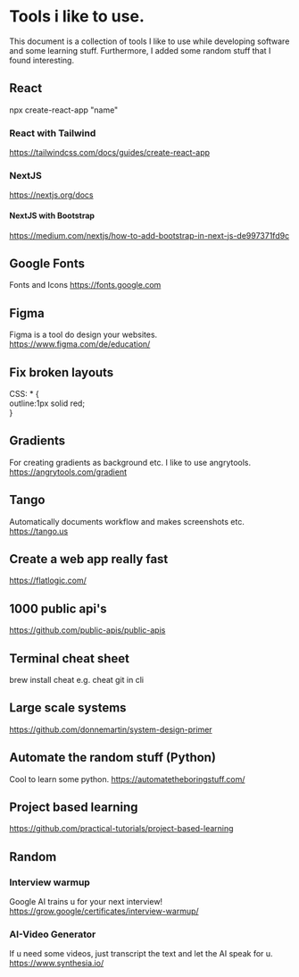 # Tools i like to use.
This document is a collection of tools I like to use while developing software and some learning stuff. 
Furthermore, I added some random stuff that I found interesting. 

## React
npx create-react-app "name"

### React with Tailwind
https://tailwindcss.com/docs/guides/create-react-app

### NextJS
https://nextjs.org/docs

#### NextJS with Bootstrap
https://medium.com/nextjs/how-to-add-bootstrap-in-next-js-de997371fd9c

## Google Fonts
Fonts and Icons
https://fonts.google.com

## Figma
Figma is a tool do design your websites. 
https://www.figma.com/de/education/

## Fix broken layouts
CSS: * {\
    outline:1px solid red;\
}

## Gradients
For creating gradients as background etc. I like to use angrytools.
https://angrytools.com/gradient

## Tango
Automatically documents workflow and makes screenshots etc.
https://tango.us

## Create a web app really fast
https://flatlogic.com/

## 1000 public api's
https://github.com/public-apis/public-apis

## Terminal cheat sheet
brew install cheat
e.g. cheat git in cli

## Large scale systems
https://github.com/donnemartin/system-design-primer

## Automate the random stuff (Python)
Cool to learn some python.
https://automatetheboringstuff.com/

## Project based learning
https://github.com/practical-tutorials/project-based-learning

## Random
### Interview warmup
Google AI trains u for your next interview!
https://grow.google/certificates/interview-warmup/

### AI-Video Generator
If u need some videos, just transcript the text and let the AI speak for u.
https://www.synthesia.io/